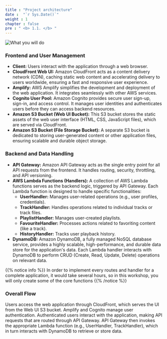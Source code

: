 ```yaml
---
title : "Project architecture"
date :  "`r Sys.Date()`" 
weight : 1 
chapter : false
pre : " <b> 1.1. </b> "
---
```


![What you will do](/images/architecture.png)

### Frontend and User Management

* **Client:** Users interact with the application through a web browser.
* **CloudFront Web UI:** Amazon CloudFront acts as a content delivery network (CDN), caching static web content and accelerating delivery to users worldwide, ensuring a fast and responsive user experience.
* **Amplify:** AWS Amplify simplifies the development and deployment of the web application. It integrates seamlessly with other AWS services.
* **Cognito User Pool:** Amazon Cognito provides secure user sign-up, sign-in, and access control. It manages user identities and authenticates users before they can access backend resources.
* **Amazon S3 Bucket (Web UI Bucket):** This S3 bucket stores the static assets of the web user interface (HTML, CSS, JavaScript files), which are served via CloudFront.
* **Amazon S3 Bucket (File Storage Bucket):** A separate S3 bucket is dedicated to storing user-generated content or other application files, ensuring scalable and durable object storage.

### Backend and Data Handling

* **API Gateway:** Amazon API Gateway acts as the single entry point for all API requests from the frontend. It handles routing, security, throttling, and API versioning.
* **AWS Lambda Functions (Handlers):** A collection of AWS Lambda functions serves as the backend logic, triggered by API Gateway. Each Lambda function is designed to handle specific functionalities:
    * **UserHandler:** Manages user-related operations (e.g., user profiles, credentials).
    * **TrackHandler:** Handles operations related to individual tracks or track files.
    * **PlaylistHandler:** Manages user-created playlists.
    * **FavouriteHandler:** Processes actions related to favoriting content (like a track).
    * **HistoryHandler:** Tracks user playback history.
* **DynamoDB:** Amazon DynamoDB, a fully managed NoSQL database service, provides a highly scalable, high-performance, and durable data store for the application's data. Each Lambda handler interacts with DynamoDB to perform CRUD (Create, Read, Update, Delete) operations on relevant data.

{{% notice info %}}
In order to implement every routes and handler for a complete application, it would take several hours, so in this workshop, you will only create some of the core functions
{{% /notice %}}

### Overall Flow

Users access the web application through CloudFront, which serves the UI from the Web UI S3 bucket. Amplify and Cognito manage user authentication. Authenticated users interact with the application, making API requests that are routed through API Gateway. API Gateway then invokes the appropriate Lambda function (e.g., UserHandler, TrackHandler), which in turn interacts with DynamoDB to retrieve or store data.